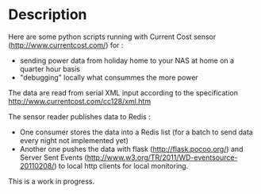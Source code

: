 # Description

Here are some python scripts running with Current Cost sensor (http://www.currentcost.com/) for :
- sending power data from holiday home to your NAS at home on a quarter hour basis
- "debugging" locally what consummes the more power

The data are read from serial XML input according to the specification http://www.currentcost.com/cc128/xml.htm

The sensor reader publishes data to Redis : 
- One consumer stores the data into a Redis list (for a batch to send data every night not implemented yet)
- Another one pushes the data with flask (http://flask.pocoo.org/) and Server Sent Events (http://www.w3.org/TR/2011/WD-eventsource-20110208/) to local http clients for local monitoring.

This is a work in progress.
